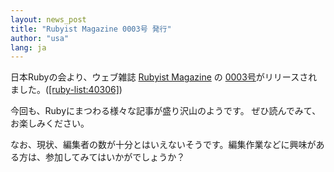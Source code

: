 ```yaml
---
layout: news_post
title: "Rubyist Magazine 0003号 発行"
author: "usa"
lang: ja
---
```


日本Rubyの会より、ウェブ雑誌 [Rubyist Magazine][1] の
[0003号][2]がリリースされました。([\[ruby-list:40306\]][3])

今回も、Rubyにまつわる様々な記事が盛り沢山のようです。 ぜひ読んでみて、お楽しみください。

なお、現状、編集者の数が十分とはいえないそうです。編集作業などに興味がある方は、参加してみてはいかがでしょうか？



[1]: http://jp.rubyist.net/magazine/
[2]: http://jp.rubyist.net/magazine/?0003
[3]: https://blade.ruby-lang.org/ruby-list/40306
